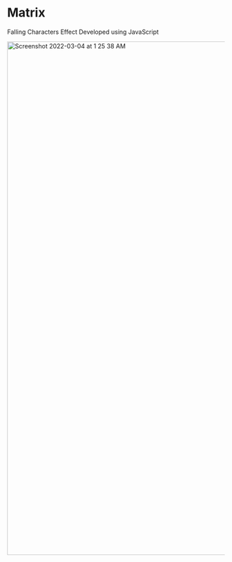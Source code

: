 # Matrix
Falling Characters Effect Developed using JavaScript


<img width="1190" alt="Screenshot 2022-03-04 at 1 25 38 AM" src="https://user-images.githubusercontent.com/26808820/156642691-464146f0-2217-41e6-99d1-1350fe915225.png">


